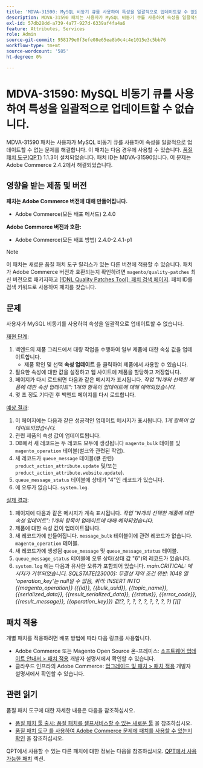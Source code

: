 ```yaml
---
title: 'MDVA-31590: MySQL 비동기 큐를 사용하여 특성을 일괄적으로 업데이트할 수 없음'
description: MDVA-31590 패치는 사용자가 MySQL 비동기 큐를 사용하여 속성을 일괄적으로 업데이트할 수 없는 문제를 해결합니다. 이 패치는 [Quality Patches Tool (QPT)](/help/announcements/adobe-commerce-announcements/magento-quality-patches-released-new-tool-to-self-serve-quality-patches.md) 1.1.3이 설치된 경우 사용할 수 있습니다. 패치 ID는 MDVA-31590입니다. 이 문제는 Adobe Commerce 2.4.2에서 해결되었습니다.
exl-id: 57db28dd-a739-4a77-927d-6339af4fa4a6
feature: Attributes, Services
role: Admin
source-git-commit: 958179e0f3efe08e65ea8b0c4c4e1015e3c5bb76
workflow-type: tm+mt
source-wordcount: '585'
ht-degree: 0%

---
```


# MDVA-31590: MySQL 비동기 큐를 사용하여 특성을 일괄적으로 업데이트할 수 없습니다.

MDVA-31590 패치는 사용자가 MySQL 비동기 큐를 사용하여 속성을 일괄적으로 업데이트할 수 없는 문제를 해결합니다. 이 패치는 다음 경우에 사용할 수 있습니다. [품질 패치 도구(QPT)](/help/announcements/adobe-commerce-announcements/magento-quality-patches-released-new-tool-to-self-serve-quality-patches.md) 1.1.3이 설치되었습니다. 패치 ID는 MDVA-31590입니다. 이 문제는 Adobe Commerce 2.4.2에서 해결되었습니다.

## 영향을 받는 제품 및 버전

**패치는 Adobe Commerce 버전에 대해 만들어집니다.**

* Adobe Commerce(모든 배포 메서드) 2.4.0

**Adobe Commerce 버전과 호환:**

* Adobe Commerce(모든 배포 방법) 2.4.0-2.4.1-p1

>[!NOTE]
>
>이 패치는 새로운 품질 패치 도구 릴리스가 있는 다른 버전에 적용할 수 있습니다. 패치가 Adobe Commerce 버전과 호환되는지 확인하려면 `magento/quality-patches` 최신 버전으로 패키지하고 [[!DNL Quality Patches Tool]: 패치 검색 페이지](https://devdocs.magento.com/quality-patches/tool.html#patch-grid). 패치 ID를 검색 키워드로 사용하여 패치를 찾습니다.

## 문제

사용자가 MySQL 비동기를 사용하여 속성을 일괄적으로 업데이트할 수 없습니다.

<u>재현 단계</u>:

1. 백엔드의 제품 그리드에서 대량 작업을 수행하여 일부 제품에 대한 속성 값을 업데이트합니다.
   * 제품 확인 및 선택 **속성 업데이트** 을 클릭하여 제품에서 사용할 수 있습니다.
1. 필요한 속성에 대한 값을 설정하고 웹 사이트에 제품을 할당하고 저장합니다.
1. 페이지가 다시 로드되면 다음과 같은 메시지가 표시됩니다.
   *작업 &quot;N개의 선택한 제품에 대한 속성 업데이트&quot;: 1개의 항목이 업데이트에 대해 예약되었습니다.*
1. 몇 초 정도 기다린 후 백엔드 페이지를 다시 로드합니다.

<u>예상 결과</u>:

1. 이 페이지에는 다음과 같은 성공적인 업데이트 메시지가 표시됩니다. *1개 항목이 업데이트되었습니다.*
1. 관련 제품의 속성 값이 업데이트됩니다.
1. DB에서 새 레코드는 두 레코드 모두에 생성됩니다 `magento_bulk` 테이블 및 `magento_operation` 테이블(벌크와 관련된 작업).
1. 새 레코드가 `queue_message` 테이블(큐 관련) `product_action_attribute.update` 및/또는 `product_action_attribute.website.update`).
1. `queue_message_status` 테이블에 상태가 &quot;4&quot;인 레코드가 있습니다.
1. 에 오류가 없습니다. `system.log`.

<u>실제 결과</u>:

1. 페이지에 다음과 같은 메시지가 계속 표시됩니다.
   *작업 &quot;N개의 선택한 제품에 대한 속성 업데이트&quot;: 1개의 항목이 업데이트에 대해 예약되었습니다.*
1. 제품에 대한 속성 값이 업데이트됩니다.
1. 새 레코드가에 만들어집니다. `message_bulk` 테이블이에 관련 레코드가 없습니다. `magento_operation` 테이블.
1. 새 레코드가에 생성됨 `queue_message` 및 `queue_message_status` 테이블.
1. `queue_message_status` 테이블에 오류 상태(상태 값 &quot;6&quot;)의 레코드가 있습니다.
1. `system.log` 에는 다음과 유사한 오류가 포함되어 있습니다.
   *main.CRITICAL: 메시지가 거부되었습니다. SQLSTATE[23000]: 무결성 제약 조건 위반: 1048 열 &#39;operation_key&#39;는 null일 수 없음, 쿼리: INSERT INTO {{magento_operation}} ({{id}}, {{bulk_uuid}}, {{topic_name}}, {{serialized_data}}, {{result_serialized_data}}, {{status}}, {{error_code}}, {{result_message}}, {{operation_key}}) 값(?, ?, ?, ?, ?, ?, ?, ?, ?) [][]*

## 패치 적용

개별 패치를 적용하려면 배포 방법에 따라 다음 링크를 사용합니다.

* Adobe Commerce 또는 Magento Open Source 온-프레미스: [소프트웨어 업데이트 안내서 > 패치 적용](https://devdocs.magento.com/guides/v2.4/comp-mgr/patching/mqp.html) 개발자 설명서에서 확인할 수 있습니다.
* 클라우드 인프라의 Adobe Commerce: [업그레이드 및 패치 > 패치 적용](https://devdocs.magento.com/cloud/project/project-patch.html) 개발자 설명서에서 확인할 수 있습니다.

## 관련 읽기

품질 패치 도구에 대한 자세한 내용은 다음을 참조하십시오.

* [품질 패치 툴 출시: 품질 패치를 셀프서비스할 수 있는 새로운 툴](/help/announcements/adobe-commerce-announcements/magento-quality-patches-released-new-tool-to-self-serve-quality-patches.md) 을 참조하십시오.
* [품질 패치 도구 를 사용하여 Adobe Commerce 문제에 패치를 사용할 수 있는지 확인](/help/support-tools/patches-available-in-qpt-tool/check-patch-for-magento-issue-with-magento-quality-patches.md) 을 참조하십시오.

QPT에서 사용할 수 있는 다른 패치에 대한 정보는 다음을 참조하십시오. [QPT에서 사용 가능한 패치](https://support.magento.com/hc/en-us/sections/360010506631-Patches-available-in-MQP-tool-) 섹션.
